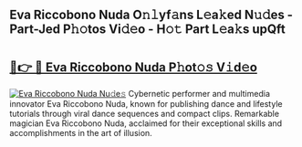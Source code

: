 ## Eva Riccobono Nuda O𝚗𝚕yf𝚊ns L𝚎a𝚔ed N𝚞𝚍es - Part-Jed P𝚑𝚘tos Vi𝚍𝚎o - H𝚘𝚝 Part L𝚎a𝚔s upQft

# <h2><a href="http://kfe75q.oniu.top/?m=Eva+Riccobono+Nuda">🔗👉 🔴 Eva Riccobono Nuda P𝚑ot𝚘𝚜 V𝚒d𝚎o</a></h2>

[![Eva Riccobono Nuda Nu𝚍e𝚜](https://i.imgur.com/0qMVB7G.gif)](http://kfe75q.oniu.top/?m=Eva+Riccobono+Nuda)
Cybernetic performer and multimedia innovator Eva Riccobono Nuda, known for publishing dance and lifestyle tutorials through viral dance sequences and compact clips. Remarkable magician Eva Riccobono Nuda, acclaimed for their exceptional skills and accomplishments in the art of illusion.  

